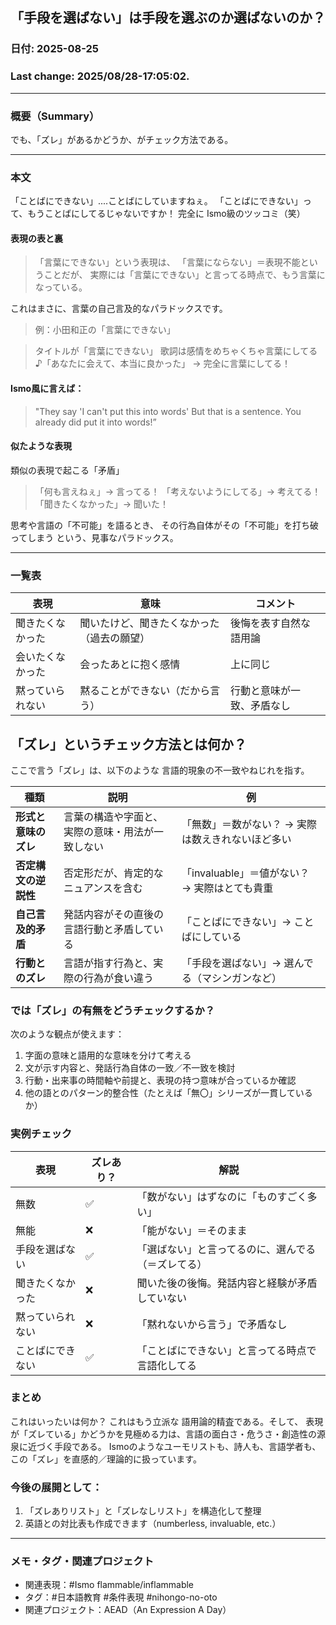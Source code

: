 ## 「手段を選ばない」は手段を選ぶのか選ばないのか？

### 日付: 2025-08-25

### Last change: 2025/08/28-17:05:02.

---

### 概要（Summary）

でも、「ズレ」があるかどうか、がチェック方法である。

---

### 本文

「ことばにできない」....ことばにしていますねぇ。
「ことばにできない」って、もうことばにしてるじゃないですか！
完全に Ismo級のツッコミ（笑）

#### 表現の表と裏

> 「言葉にできない」という表現は、
> 「言葉にならない」＝表現不能ということだが、
> 実際には「言葉にできない」と言ってる時点で、もう言葉になっている。

これはまさに、言葉の自己言及的なパラドックスです。
> 例：小田和正の「言葉にできない」

> タイトルが「言葉にできない」
> 歌詞は感情をめちゃくちゃ言葉にしてる
> ♪「あなたに会えて、本当に良かった」
> → 完全に言葉にしてる！

#### Ismo風に言えば：

>    "They say 'I can't put this into words'
>    But that is a sentence.
>    You already did put it into words!”

#### 似たような表現

類似の表現で起こる「矛盾」

> 「何も言えねぇ」→ 言ってる！
> 「考えないようにしてる」→ 考えてる！
> 「聞きたくなかった」→ 聞いた！

思考や言語の「不可能」を語るとき、
その行為自体がその「不可能」を打ち破ってしまう
という、見事なパラドックス。


---

### 一覧表

| 表現       | 意味                    | コメント          |
| -------- | --------------------- | ------------- |
| 聞きたくなかった | 聞いたけど、聞きたくなかった（過去の願望） | 後悔を表す自然な語用論   |
| 会いたくなかった | 会ったあとに抱く感情            | 上に同じ          |
| 黙っていられない | 黙ることができない（だから言う）      | 行動と意味が一致、矛盾なし |

## 「ズレ」というチェック方法とは何か？
ここで言う「ズレ」は、以下のような 言語的現象の不一致やねじれを指す。

| 種類           | 説明                       | 例                             |
| ------------ | ------------------------ | ----------------------------- |
| **形式と意味のズレ** | 言葉の構造や字面と、実際の意味・用法が一致しない | 「無数」＝数がない？ → 実際は数えきれないほど多い    |
| **否定構文の逆説性** | 否定形だが、肯定的なニュアンスを含む       | 「invaluable」＝値がない？ → 実際はとても貴重 |
| **自己言及的矛盾**  | 発話内容がその直後の言語行動と矛盾している    | 「ことばにできない」→ ことばにしている          |
| **行動とのズレ**   | 言語が指す行為と、実際の行為が食い違う      | 「手段を選ばない」→ 選んでる（マシンガンなど）      |


### では「ズレ」の有無をどうチェックするか？

次のような観点が使えます：

1. 字面の意味と語用的な意味を分けて考える
2. 文が示す内容と、発話行為自体の一致／不一致を検討
3. 行動・出来事の時間軸や前提と、表現の持つ意味が合っているか確認
4. 他の語とのパターン的整合性（たとえば「無〇」シリーズが一貫しているか）

### 実例チェック

| 表現       | ズレあり？ | 解説                        |
| -------- | ----- | ------------------------- |
| 無数       | ✅     | 「数がない」はずなのに「ものすごく多い」      |
| 無能       | ❌     | 「能がない」＝そのまま               |
| 手段を選ばない  | ✅     | 「選ばない」と言ってるのに、選んでる（＝ズレてる） |
| 聞きたくなかった | ❌     | 聞いた後の後悔。発話内容と経験が矛盾していない   |
| 黙っていられない | ❌     | 「黙れないから言う」で矛盾なし           |
| ことばにできない | ✅     | 「ことばにできない」と言ってる時点で言語化してる  |


### まとめ
これはいったいは何か？
これはもう立派な 語用論的精査である。そして、
表現が「ズレている」かどうかを見極める力は、言語の面白さ・危うさ・創造性の源泉に近づく手段である。
Ismoのようなユーモリストも、詩人も、言語学者も、この「ズレ」を直感的／理論的に扱っています。

### 今後の展開として：

1. 「ズレありリスト」と「ズレなしリスト」を構造化して整理
2.  英語との対比表も作成できます（numberless, invaluable, etc.）

---

### メモ・タグ・関連プロジェクト

* 関連表現：#Ismo flammable/inflammable 
* タグ：#日本語教育 #条件表現 #nihongo-no-oto
* 関連プロジェクト：AEAD（An Expression A Day）

